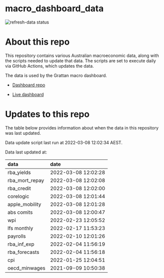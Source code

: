 
<!-- README.md is generated from README.Rmd. Please edit that file -->

# macro\_dashboard\_data

<!-- badges: start -->

![refresh-data
status](https://github.com/grattan/macro_dashboard_data/workflows/refresh-data/badge.svg)

<!-- badges: end -->

# About this repo

This repository contains various Australian macroeconomic data, along
with the scripts needed to update that data. The scripts are set to
execute daily via GitHub Actions, which updates the data.

The data is used by the Grattan macro dashboard.

  - [Dashboard repo](https://github.com/grattan/macrodashboard)

  - [Live dashboard](https://mattcowgill.shinyapps.io/macrodashboard/)

# Updates to this repo

The table below provides information about when the data in this
repository was last updated.

Data update script last run at 2022-03-08 12:02:34 AEST.

Data last updated at:

| data             | date                |
| :--------------- | :------------------ |
| rba\_yields      | 2022-03-08 12:02:28 |
| rba\_mort\_repay | 2022-03-08 12:02:08 |
| rba\_credit      | 2022-03-08 12:02:00 |
| corelogic        | 2022-03-08 12:01:44 |
| apple\_mobility  | 2022-03-08 12:01:28 |
| abs comits       | 2022-03-08 12:00:47 |
| wpi              | 2022-02-23 12:05:52 |
| lfs monthly      | 2022-02-17 11:53:23 |
| payrolls         | 2022-02-10 12:01:26 |
| rba\_inf\_exp    | 2022-02-04 11:56:19 |
| rba\_forecasts   | 2022-02-04 11:56:18 |
| cpi              | 2022-01-25 12:04:51 |
| oecd\_minwages   | 2021-09-09 10:50:38 |
